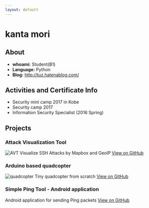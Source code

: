```yaml
---
layout: default
---
```


<!--
![Logo](http://)
-->

# kanta mori

## About
- **whoami:** Student(B1)
- **Language:** Python
- **Blog:** http://tuz.hatenablog.com/


## Activities and Certificate Info
- Security mini camp 2017 in Kobe
- Security camp 2017
- Information Security Specialist (2016 Spring)


## Projects
### Attack Visualization Tool
![AVT](http://github.com/tuz358/tuz358.github.io/img/avt.gif)
Visualize SSH Attacks by Mapbox and GeoIP
[View on GitHub](http://github.com/tuz358/)

### Arduino based quadcopter
![quadcopter](http://github.com/tuz358/tuz358.github.io/img/quadcopter.png)
Tiny quadcopter from scratch
[View on GitHub](http://github.com/tuz358/quadcopter_mk-I/)

### Simple Ping Tool - Android application
Android application for sending Ping packets
[View on GitHub](http://github.com/tuz358/Simple-Ping-Tool/)

<!--
### IDS using Desktop Mascot
[View on GitHub](http://github.com/tuz358/IDS-Desktop-Mascot/)


## Contacts
**email:** orca00358[at]gmail.com
**Twitter:** [@_7U2_](http://twitter.com/_7U2_)
**GitHub:** [@tuz358](http://github.com/tuz358/)


## Welcome to GitHub Pages

You can use the [editor on GitHub](https://github.com/tuz358/tuz358.github.io/edit/master/index.md) to maintain and preview the content for your website in Markdown files.

Whenever you commit to this repository, GitHub Pages will run [Jekyll](https://jekyllrb.com/) to rebuild the pages in your site, from the content in your Markdown files.

### Markdown

Markdown is a lightweight and easy-to-use syntax for styling your writing. It includes conventions for

```markdown
Syntax highlighted code block

# Header 1
## Header 2
### Header 3

- Bulleted
- List

1. Numbered
2. List

**Bold** and _Italic_ and `Code` text

[Link](url) and ![Image](src)
```

For more details see [GitHub Flavored Markdown](https://guides.github.com/features/mastering-markdown/).

### Jekyll Themes

Your Pages site will use the layout and styles from the Jekyll theme you have selected in your [repository settings](https://github.com/tuz358/tuz358.github.io/settings). The name of this theme is saved in the Jekyll `_config.yml` configuration file.

### Support or Contact

Having trouble with Pages? Check out our [documentation](https://help.github.com/categories/github-pages-basics/) or [contact support](https://github.com/contact) and we’ll help you sort it out.
-->
